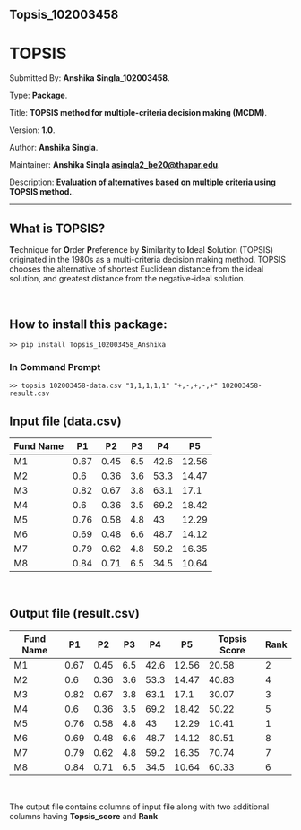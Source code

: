 ## Topsis_102003458

# TOPSIS

Submitted By: **Anshika Singla_102003458**.

Type: **Package**.

Title: **TOPSIS method for multiple-criteria decision making (MCDM)**.

Version: **1.0**.

Author: **Anshika Singla**.

Maintainer: **Anshika Singla <asingla2_be20@thapar.edu>**.

Description: **Evaluation of alternatives based on multiple criteria using TOPSIS method.**.

---

## What is TOPSIS?

**T**echnique for **O**rder **P**reference by **S**imilarity to **I**deal **S**olution
(TOPSIS) originated in the 1980s as a multi-criteria decision making method.
TOPSIS chooses the alternative of shortest Euclidean distance from the ideal solution,
and greatest distance from the negative-ideal solution.

<br>

## How to install this package:

```
>> pip install Topsis_102003458_Anshika
```

### In Command Prompt

```
>> topsis 102003458-data.csv "1,1,1,1,1" "+,-,+,-,+" 102003458-result.csv
```

## Input file (data.csv)

| Fund Name | P1          | P2         |P3        | P4       | P5         |
| --------- | ----------- | ---------- | -------- | -------- | ---------- |
| M1        | 0.67        | 0.45       | 6.5      | 42.6     | 12.56      |
| M2        | 0.6         | 0.36       | 3.6      | 53.3     | 14.47      |
| M3        | 0.82        | 0.67       | 3.8      | 63.1     | 17.1       |
| M4        | 0.6         | 0.36       | 3.5      | 69.2     | 18.42      |
| M5        | 0.76        | 0.58       | 4.8      | 43       | 12.29      |
| M6        | 0.69        | 0.48       | 6.6      | 48.7     | 14.12      |
| M7        | 0.79        | 0.62       | 4.8      | 59.2     | 16.35      |
| M8        | 0.84        | 0.71       | 6.5      | 34.5     | 10.64      |

<br>

## Output file (result.csv)

| Fund Name | P1          | P2         |P3        | P4       | P5         | Topsis Score  | Rank  |
| --------- | ----------- | ---------- | -------- | -------- | ---------- | --------------|-------|
| M1        | 0.67        | 0.45       | 6.5      | 42.6     | 12.56      | 20.58         | 2     |
| M2        | 0.6         | 0.36       | 3.6      | 53.3     | 14.47      | 40.83         | 4     |
| M3        | 0.82        | 0.67       | 3.8      | 63.1     | 17.1       | 30.07         | 3     |
| M4        | 0.6         | 0.36       | 3.5      | 69.2     | 18.42      | 50.22         | 5     |
| M5        | 0.76        | 0.58       | 4.8      | 43       | 12.29      | 10.41         | 1     |
| M6        | 0.69        | 0.48       | 6.6      | 48.7     | 14.12      | 80.51         | 8     |
| M7        | 0.79        | 0.62       | 4.8      | 59.2     | 16.35      | 70.74         | 7     |
| M8        | 0.84        | 0.71       | 6.5      | 34.5     | 10.64      | 60.33         | 6     |

<br>

The output file contains columns of input file along with two additional columns having **Topsis_score** and **Rank**

